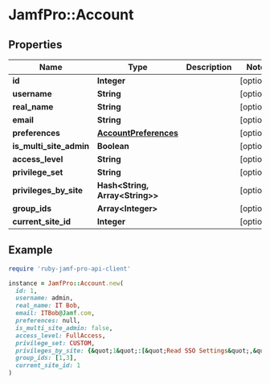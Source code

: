 # JamfPro::Account

## Properties

| Name | Type | Description | Notes |
| ---- | ---- | ----------- | ----- |
| **id** | **Integer** |  | [optional] |
| **username** | **String** |  | [optional] |
| **real_name** | **String** |  | [optional] |
| **email** | **String** |  | [optional] |
| **preferences** | [**AccountPreferences**](AccountPreferences.md) |  | [optional] |
| **is_multi_site_admin** | **Boolean** |  | [optional] |
| **access_level** | **String** |  | [optional] |
| **privilege_set** | **String** |  | [optional] |
| **privileges_by_site** | **Hash&lt;String, Array&lt;String&gt;&gt;** |  | [optional] |
| **group_ids** | **Array&lt;Integer&gt;** |  | [optional] |
| **current_site_id** | **Integer** |  | [optional] |

## Example

```ruby
require 'ruby-jamf-pro-api-client'

instance = JamfPro::Account.new(
  id: 1,
  username: admin,
  real_name: IT Bob,
  email: ITBob@Jamf.com,
  preferences: null,
  is_multi_site_admin: false,
  access_level: FullAccess,
  privilege_set: CUSTOM,
  privileges_by_site: {&quot;1&quot;:[&quot;Read SSO Settings&quot;,&quot;Delete eBooks&quot;]},
  group_ids: [1,3],
  current_site_id: 1
)
```

